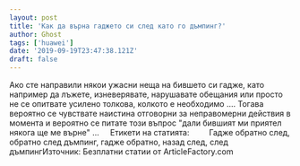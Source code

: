 ```yaml
---
layout: post
title: 'Как да върна гаджето си след като го дъмпинг?'
author: Ghost
tags: ['huawei']
date: '2019-09-19T23:47:38.121Z'
draft: false
---
```


Ако сте направили някои ужасни неща на бившето си гадже, като например да лъжете, изневерявате, нарушавате обещания или просто не се опитвате усилено толкова, колкото е необходимо .... Тогава вероятно се чувствате наистина отговорни за неправомерни действия в момента и вероятно се питате този въпрос "дали бившият ми приятел някога ще ме върне" ...     Етикети на статията:         Гадже обратно след, обратно след дъмпинг, гадже обратно, назад след, след дъмпингИзточник: Безплатни статии от ArticleFactory.com
